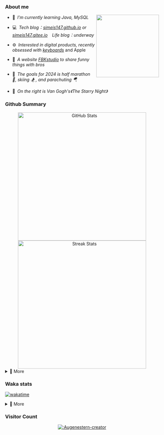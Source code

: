 ### About me

<img align="right" src="https://simeis147.oss-cn-shenzhen.aliyuncs.com/readme/IMG_6570%2820230611-230627%29.JPG" height="205">

- 🌱&ensp;*I’m currently learning Java, MySQL*

- 💻&ensp;*Tech blog：[simeis147.github.io](https://simeis147.github.io) or [simeis147.gitee.io](https://simeis147.gitee.io/) &ensp; Life blog：underway*

- ⚙️&ensp;*Interested in digital products, recently obsessed with [keyboards](https://www.zfrontier.com/app/user/zae5QEwJmVroZk)* and Apple

- 🔭&ensp;*A website [FBKstudio](https://fbkstudio.github.io/) to share funny things with bros* 

- 🌊&ensp;*The goals for 2024 is half marathon 🏃, skiing 🏂 , and parachuting 🪂*

- 🌠&ensp;*On the right is Van Gogh's《The Starry Night》*

### Github Summary

<div align="center"> 

<img src="https://github-readme-stats.vercel.app/api?username=simeis147&theme=transparent&hide_border=true&show_icons=true&count_private=true" alt="GitHub Stats" width="420" />

<img src="https://github-readme-streak-stats.herokuapp.com/?user=simeis147&theme=transparent&hide_border=true" alt="Streak Stats" width="420" />

</div>

<details>
<summary>📑 More</summary>
</br> 

<!--  [<img src="https://github-profile-trophy.vercel.app/?username=simeis147&theme=nord&margin-w=25&title=Commits,Stars,Followers,Issues,PullRequest,Repositories" alt="Github Summary" />](https://github.com/ryo-ma/github-profile-trophy) -->

<!--  [<img src="https://github-readme-stats.vercel.app/api/top-langs/?username=simeis147&layout=compact&langs_count=10&hide_border=true&theme=transparent"/>](https://github.com/anuraghazra/github-readme-stats) -->
  
[![Ashutosh's github activity graph](https://github-readme-activity-graph.vercel.app/graph?username=simeis147&theme=react-dark)](https://github.com/ashutosh00710/github-readme-activity-graph)
  
</details>

### Waka stats

[![wakatime](https://wakatime.com/badge/user/fa238767-d1b2-496a-b6a7-115d077fa4e0.svg)](https://wakatime.com/@fa238767-d1b2-496a-b6a7-115d077fa4e0)

<details>
<summary>📑 More</summary>
</br>

<!--START_SECTION:waka-->
![Lines of code](https://img.shields.io/badge/From%20Hello%20World%20I%27ve%20Written-844.0%20thousand%20lines%20of%20code-blue)

**I'm an Early 🐤** 

```text
🌞 Morning                130 commits         ████░░░░░░░░░░░░░░░░░░░░░   14.66 % 
🌆 Daytime                451 commits         █████████████░░░░░░░░░░░░   50.85 % 
🌃 Evening                228 commits         ██████░░░░░░░░░░░░░░░░░░░   25.70 % 
🌙 Night                  78 commits          ██░░░░░░░░░░░░░░░░░░░░░░░   08.79 % 
```
📅 **I'm Most Productive on Tuesday** 

```text
Monday                   120 commits         ███░░░░░░░░░░░░░░░░░░░░░░   13.53 % 
Tuesday                  170 commits         █████░░░░░░░░░░░░░░░░░░░░   19.17 % 
Wednesday                121 commits         ███░░░░░░░░░░░░░░░░░░░░░░   13.64 % 
Thursday                 130 commits         ████░░░░░░░░░░░░░░░░░░░░░   14.66 % 
Friday                   148 commits         ████░░░░░░░░░░░░░░░░░░░░░   16.69 % 
Saturday                 105 commits         ███░░░░░░░░░░░░░░░░░░░░░░   11.84 % 
Sunday                   93 commits          ███░░░░░░░░░░░░░░░░░░░░░░   10.48 % 
```


📊 **This Week I Spent My Time On** 

```text
🕑︎ Time Zone: Asia/Shanghai

💬 Programming Languages: 
Markdown                 3 hrs 54 mins       ██████████░░░░░░░░░░░░░░░   39.87 % 
TypeScript               2 hrs 28 mins       ██████░░░░░░░░░░░░░░░░░░░   25.25 % 
YAML                     2 hrs 18 mins       ██████░░░░░░░░░░░░░░░░░░░   23.55 % 
CSS                      33 mins             █░░░░░░░░░░░░░░░░░░░░░░░░   05.73 % 
JSON                     18 mins             █░░░░░░░░░░░░░░░░░░░░░░░░   03.20 % 

🔥 Editors: 
VS Code                  9 hrs 40 mins       █████████████████████████   98.75 % 
IntelliJ                 7 mins              ░░░░░░░░░░░░░░░░░░░░░░░░░   01.25 % 

🐱‍💻 Projects: 
Vitepress                2 hrs 58 mins       ████████░░░░░░░░░░░░░░░░░   30.46 % 
Bug-Memoir               2 hrs 26 mins       ██████░░░░░░░░░░░░░░░░░░░   25.02 % 
simeis147.github.io      1 hr 54 mins        █████░░░░░░░░░░░░░░░░░░░░   19.52 % 
LifeBlog                 1 hr 47 mins        █████░░░░░░░░░░░░░░░░░░░░   18.23 % 
butterfly                11 mins             ░░░░░░░░░░░░░░░░░░░░░░░░░   01.94 % 

💻 Operating System: 
Windows                  6 hrs 41 mins       █████████████████░░░░░░░░   68.39 % 
Mac                      3 hrs 5 mins        ████████░░░░░░░░░░░░░░░░░   31.61 % 
```

**I Mostly Code in JavaScript** 

```text
JavaScript               4 repos             ██████████░░░░░░░░░░░░░░░   40.00 % 
Java                     4 repos             ██████████░░░░░░░░░░░░░░░   40.00 % 
TypeScript               2 repos             █████░░░░░░░░░░░░░░░░░░░░   20.00 % 
```




<!--END_SECTION:waka-->

</details>

### Visitor Count

<div align="center">

[![:Augenestern-creator](https://count.getloli.com/get/@:simeis147?theme=moebooru)](https://github.com/journey-ad/Moe-Counter)

</div>
